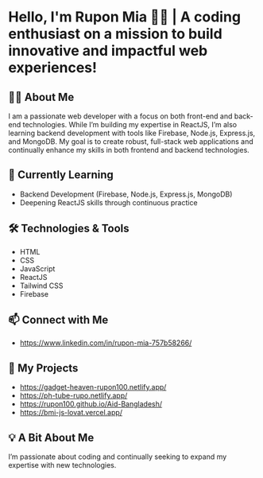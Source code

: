# Hello, I'm Rupon Mia 👨‍💻 | A coding enthusiast on a mission to build innovative and impactful web experiences!

## 👩‍💻 About Me
I am a passionate web developer with a focus on both front-end and back-end technologies. While I’m building my expertise in ReactJS, I’m also learning backend development with tools like Firebase, Node.js, Express.js, and MongoDB. My goal is to create robust, full-stack web applications and continually enhance my skills in both frontend and backend technologies.

## 🌱 Currently Learning
- Backend Development (Firebase, Node.js, Express.js, MongoDB)
- Deepening ReactJS skills through continuous practice

## 🛠️ Technologies & Tools
- HTML
- CSS
- JavaScript
- ReactJS
- Tailwind CSS
- Firebase

## 📫 Connect with Me
- https://www.linkedin.com/in/rupon-mia-757b58266/

## 📂 My Projects
- https://gadget-heaven-rupon100.netlify.app/
- https://ph-tube-rupo.netlify.app/
- https://rupon100.github.io/Aid-Bangladesh/
- https://bmi-js-lovat.vercel.app/

## 💡 A Bit About Me
I’m passionate about coding and continually seeking to expand my expertise with new technologies.


